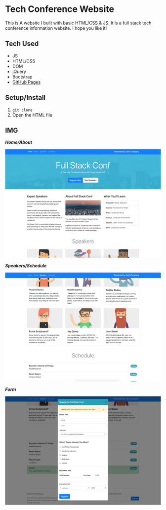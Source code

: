 # Tech Conference Website
This is A website I built with basic HTML/CSS & JS. It is a full stack tech conference information website. I hope you like it!


## Tech Used
- JS
- HTML/CSS
- DOM
- jQuery 
- Bootstrap
- [GitHub Pages](https://lwrgithub.github.io/tech-conf-site/)


## Setup/Install
1. ` git clone `
2. Open the HTML file 


## IMG

***Home/About***

<img src="https://raw.githubusercontent.com/LWRGitHub/tech-conf-site/main/img/readme-img/home-about.png" alt="this is a screen shot of the home & about section of the full stack conf website.">


***Speakers/Schedule***

<img src="https://raw.githubusercontent.com/LWRGitHub/tech-conf-site/main/img/readme-img/speakers-schedule.png" alt="this is a screen shot of the Speakers & Schedule section of the full stack conf website.">


***Form***

<img src="https://raw.githubusercontent.com/LWRGitHub/tech-conf-site/main/img/readme-img/form.png" alt="this is a screen shot of the form section of the full stack conf website.">
